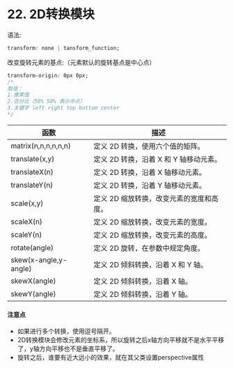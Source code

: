 # 22. 2D转换模块

语法:

```css
transform: none | tansform_function;
```

改变旋转元素的基点:（元素默认的旋转基点是中心点）

```css
transform-origin: 0px 0px;
/*
取值：
1.像素值
2.百分比（50% 50% 表示中点）
3.关键字 left right top bottom center
*/
```



|函数|描述|
| ------------------------------- | ---------------------------------------- |
| matrix(n,n,n,n,n,n) | 定义 2D 转换，使用六个值的矩阵。         |
| translate(x,y)              | 定义 2D 转换，沿着 X 和 Y 轴移动元素。   |
| translateX(n)                 | 定义 2D 转换，沿着 X 轴移动元素。        |
| translateY(n)                 | 定义 2D 转换，沿着 Y 轴移动元素。        |
| scale(x,y)                  | 定义 2D 缩放转换，改变元素的宽度和高度。 |
| scaleX(n)                     | 定义 2D 缩放转换，改变元素的宽度。       |
| scaleY(n)                     | 定义 2D 缩放转换，改变元素的高度。       |
| rotate(angle)                 | 定义 2D 旋转，在参数中规定角度。         |
| skew(x-angle,y-angle)       | 定义 2D 倾斜转换，沿着 X 和 Y 轴。       |
| skewX(angle)                  | 定义 2D 倾斜转换，沿着 X 轴。            |
| skewY(angle)                  | 定义 2D 倾斜转换，沿着 Y 轴。            |



#### 注意点

- 如果进行多个转换，使用逗号隔开。
- 2D转换模块会修改元素的坐标系，所以旋转之后x轴方向平移就不是水平平移了，y轴方向平移也不是垂直平移了。
- 旋转之后，谁要有近大远小的效果，就在其父类设置perspective属性